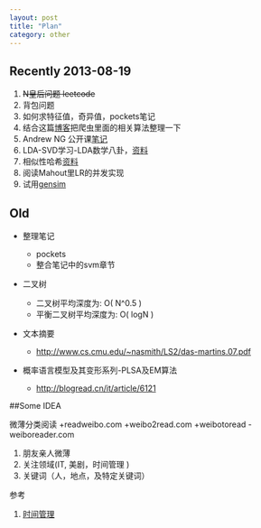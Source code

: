 ```yaml
---
layout: post
title: "Plan"
category: other
---
```


## Recently 2013-08-19

1. <s>N皇后问题 leetcode</s>
1. 背包问题
1. 如何求特征值，奇异值，pockets笔记
1. 结合这篇[博客](http://itindex.net/detail/39767-url-%E7%9B%B8%E4%BC%BC-%E8%AE%A1%E7%AE%97)把爬虫里面的相关算法整理一下
1. Andrew NG 公开课[笔记](http://cs229.stanford.edu/notes/cs229-notes1.pdf)
1. LDA-SVD学习-LDA数学八卦，[资料](file:///home/plex/wksp//svd-lsi/)
1. 相似性哈希[资料](file:///home/plex/wksp/simhash/)
1. 阅读Mahout里LR的并发实现
1. 试用[gensim](http://pypi.python.org/simple/gensim/)

## Old

* 整理笔记
    * pockets
    * 整合笔记中的svm章节

* 二叉树
    * 二叉树平均深度为: O( N^0.5 )
    * 平衡二叉树平均深度为: O( logN )

* 文本摘要
    * http://www.cs.cmu.edu/~nasmith/LS2/das-martins.07.pdf

* 概率语言模型及其变形系列-PLSA及EM算法
    * http://blogread.cn/it/article/6121

##Some IDEA

微薄分类阅读 +readweibo.com +weibo2read.com +weibotoread -weiboreader.com

1. 朋友亲人微薄 
2. 关注领域(IT, 美剧，时间管理 ) 
3. 关键词（人，地点，及特定关键词）

参考
1. [时间管理](http://jianshu.io/p/A1nxyt)
